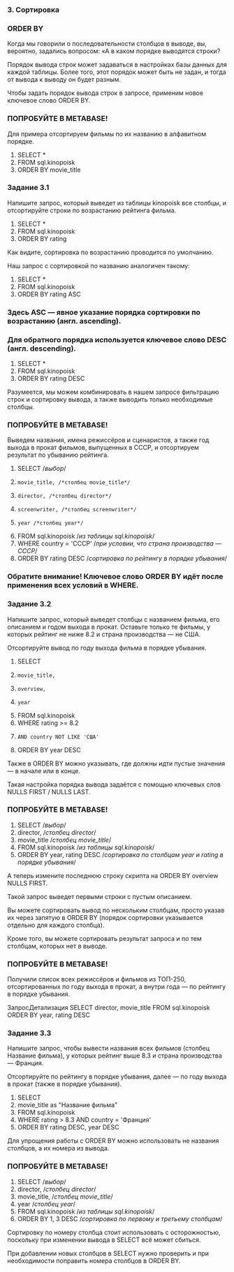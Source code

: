 ### 3. Сортировка

### ORDER BY

Когда мы говорили о последовательности столбцов в выводе, вы, вероятно, задались вопросом: «А в каком порядке выводятся строки?

Порядок вывода строк может задаваться в настройках базы данных для каждой таблицы. Более того, этот порядок может быть не задан, и тогда от вывода к выводу он будет разным.

Чтобы задать порядок вывода строк в запросе, применим новое ключевое слово ORDER BY.


### ПОПРОБУЙТЕ В METABASE!

Для примера отсортируем фильмы по их названию в алфавитном порядке.

1. SELECT *
2. FROM sql.kinopoisk
3. ORDER BY movie_title

### Задание 3.1

Напишите запрос, который выведет из таблицы kinopoisk все столбцы, и отсортируйте строки по возрастанию рейтинга фильма.

1. SELECT *
2. FROM sql.kinopoisk
3. ORDER BY rating

Как видите, сортировка по возрастанию проводится по умолчанию.

Наш запрос с сортировкой по названию аналогичен такому:

1. SELECT *
2. FROM sql.kinopoisk
3. ORDER BY rating ASC

### Здесь ASC — явное указание порядка сортировки по возрастанию (англ. ascending).

### Для обратного порядка используется ключевое слово DESC (англ. descending).

1. SELECT *
2. FROM sql.kinopoisk
3. ORDER BY rating DESC

Разумеется, мы можем комбинировать в нашем запросе фильтрацию строк и сортировку вывода, а также выводить только необходимые столбцы.

### ПОПРОБУЙТЕ В METABASE!

Выведем названия, имена режиссёров и сценаристов, а также год выхода в прокат фильмов, выпущенных в СССР, и отсортируем результат по убыванию рейтинга.

1. SELECT /*выбор*/
2.     movie_title, /*столбец movie_title*/
3.     director, /*столбец director*/
4.     screenwriter, /*столбец screenwriter*/
5.     year /*столбец year*/
6. FROM sql.kinopoisk /*из таблицы sql.kinopoisk*/
7. WHERE country = 'СССР' /*при условии, что страна производства — СССР*/
8. ORDER BY rating DESC /*сортировка по рейтингу в порядке убывания*/

### Обратите внимание! Ключевое слово ORDER BY идёт после применения всех условий в WHERE.

### Задание 3.2

Напишите запрос, который выведет столбцы с названием фильма, его описанием и годом выхода в прокат. Оставьте только те фильмы, у которых рейтинг не ниже 8.2 и страна производства — не США.

Отсортируйте вывод по году выхода фильма в порядке убывания.

1. SELECT
2.     movie_title,
3.     overview,
4.     year
5. FROM sql.kinopoisk
6. WHERE rating >= 8.2 
7.     AND country NOT LIKE 'США'
8. ORDER BY year DESC

Также в ORDER BY можно указывать, где должны идти пустые значения — в начале или в конце.

Такая настройка порядка вывода задаётся с помощью ключевых слов NULLS FIRST / NULLS LAST.

### ПОПРОБУЙТЕ В METABASE!

1. SELECT /*выбор*/
2.    director, /*столбец director*/
3.    movie_title /*столбец movie_title*/
4. FROM sql.kinopoisk /*из таблицы sql.kinopoisk*/
5. ORDER BY year, rating DESC /*сортировка по столбцам year и rating в порядке убывания*/

А теперь измените последнюю строку скрипта на ORDER BY overview NULLS FIRST.

Такой запрос выведет первыми строки с пустым описанием.

Вы можете сортировать вывод по нескольким столбцам, просто указав их через запятую в ORDER BY (порядок сортировки указывается отдельно для каждого столбца).

Кроме того, вы можете сортировать результат запроса и по тем столбцам, которых нет в выводе.

### ПОПРОБУЙТЕ В METABASE!

Получили список всех режиссёров и фильмов из ТОП-250, отсортированных по году выхода в прокат, а внутри года — по рейтингу в порядке убывания.

ЗапросДетализация
SELECT
    director,
    movie_title
FROM sql.kinopoisk
ORDER BY year, rating DESC

### Задание 3.3

Напишите запрос, чтобы вывести названия всех фильмов (столбец Название фильма), у которых рейтинг выше 8.3 и страна производства — Франция.

Отсортируйте по рейтингу в порядке убывания, далее — по году выхода в прокат (также в порядке убывания).

1. SELECT
2.    movie_title as "Название фильма"
3. FROM sql.kinopoisk
4. WHERE rating  > 8.3 AND country = 'Франция'
5. ORDER BY rating DESC, year DESC

Для упрощения работы с ORDER BY можно использовать не названия столбцов, а их номера из вывода.

### ПОПРОБУЙТЕ В METABASE!

1. SELECT /*выбор*/
2.    director, /*столбец director*/
3.    movie_title, /*столбец movie_title*/
4.    year /*столбец year*/
5. FROM sql.kinopoisk /*из таблицы sql.kinopoisk*/
6. ORDER BY 1, 3 DESC /*сортировка по первому и третьему столбцам*/

Сортировку по номеру столбца стоит использовать с осторожностью, поскольку при изменении вывода в SELECT всё может сбиться.

При добавлении новых столбцов в SELECT нужно проверить и при необходимости поправить номера столбцов в ORDER BY.